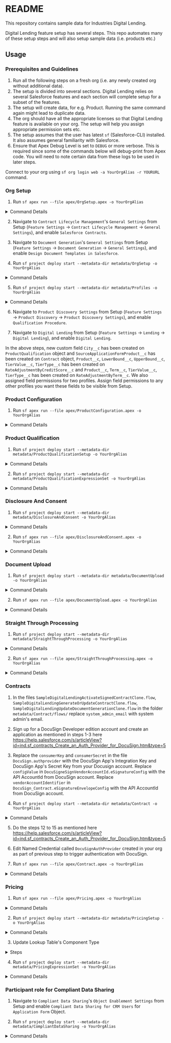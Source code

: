 # README

This repository contains sample data for Industries Digital Lending.

Digital Lending feature setup has several steps. This repo automates many of these setup steps and will also setup sample data (i.e. products etc.)

## Usage

### Prerequisites and Guidelines

1. Run all the following steps on a fresh org (i.e. any newly created org without additional data).
2. The setup is divided into several sections. Digital Lending relies on several Salesforce features and each section will complete setup for a subset of the features.
3. The setup will create data, for e.g. Product. Running the same command again might lead to duplicate data.
4. The org should have all the appropriate licenses so that Digital Lending feature is available on your org. The setup will help you assign appropriate permission sets etc.
5. The setup assumes that the user has latest `sf` (Salesforce-CLI) installed. It also assumes general familiarity with Salesforce.
6. Ensure that Apex Debug Level is set to `DEBUG` or more verbose. This is required since some of the commands below will debug-print from Apex code. You will need to note certain data from these logs to be used in later steps.

Connect to your org using `sf org login web -a YourOrgAlias -r YOURURL` command.

### Org Setup

1. Run `sf apex run --file apex/OrgSetup.apex -o YourOrgAlias`
<details>
<summary>Command Details</summary>
Creates a custom permission set SampleDigitalLendingClone. 

Assigns this and several other permission sets to the user.
</details>

2. Navigate to `Contract Lifecycle Management`'s `General Settings` from Setup (`Feature Settings` &rarr; `Contract Lifecycle Management` &rarr; `General Settings`), and enable `Salesforce Contracts`.

3. Navigate to `Document Generation`'s `General Settings` from Setup (`Feature Settings` &rarr; `Document Generation` &rarr; `General Settings`), and enable `Design Document Templates in Salesforce`.

4. Run `sf project deploy start --metadata-dir metadata/OrgSetup -o YourOrgAlias`
<details>
<summary>Command Details</summary>

Creates a custom field City on ProductQualification object.

Enables Context Definition, Salesforce Pricing and Industries KYC in the org.

Creates Sample Financial Services For Customer Community Plus Login Clone permission set

Adds picklist values for 
- Salutation field on Applicant
- Loan Purpose field on ApplicationFormProduct
- Status field on Contract
- IncomeFrequency and IncomeType fields on PartyIncome
- Type and RecurrenceInterval fields on PartyExpense
- Nationality field on PartyProfile 
</details>

5. Run `sf project deploy start --metadata-dir metadata/Profiles -o YourOrgAlias`
<details>
<summary>Command Details</summary>
Creates a custom profile called Sample Customer Community Plus Login User Clone, adds object permissions and user permissions for community user

Assigns fieldpermissions to Admin and Sample Customer Community Plus Login User Clone profiles for the new custom field City.

Updated Sharing Settings to expose objects to community users
</details>

6. Navigate to `Product Discovery Settings` from Setup (`Feature Settings` &rarr; `Product Discovery` &rarr; `Product Discovery Settings`), and enable `Qualification Procedure`.

7. Navigate to `Digital Lending` from Setup (`Feature Settings` &rarr; `Lending` &rarr; `Digital Lending`), and enable `Digital Lending`.

In the above steps, new custom field `City__c` has been created on `ProductQualification` object and `SourceApplicationFormProduct__c` has been created on `Contract` object, 
`Product__c`, `LowerBound__c`, `UpperBound__c`, `TierValue__c`, `TierType__c` has been created on `RateAdjustmentByCreditScore__c` and `Product__c`, `Term__c`, `TierValue__c`, `TierType__c` has been created on `RateAdjustmentByTerm__c`. 
We also assigned field permissions for two profiles. Assign field permissions to any other profiles you want these fields to be visible from Setup.

### Product Configuration

1. Run `sf apex run --file apex/ProductConfiguration.apex -o YourOrgAlias`
<details>
<summary>Command Details</summary>
Create a product catalog record, a product category record associate with a product record.

Create five product attributes for this sample product according to the document.

Create product list rate record and product fee record for the sample product.

You could also add product image and turn on sharing settings for community user for this sample product by following the document. 

Creates a product qualification records.
</details>

### Product Qualification

1. Run `sf project deploy start --metadata-dir metadata/ProductQualificationSetup -o YourOrgAlias`
<details>
<summary>Command Details</summary>
Creates a Decision Table for Product Qualification.
</details>

2. Run `sf project deploy start --metadata-dir metadata/ProductQualificationExpressionSet -o YourOrgAlias`
<details>
<summary>Command Details</summary>
Creates two expression sets for Product Qualification.
</details>

### Disclosure And Consent

1. Run `sf project deploy start --metadata-dir metadata/DisclosureAndConsent -o YourOrgAlias`
<details>
<summary>Command Details</summary>
Creates a Decision Matrix for Disclosure And Consent.
</details>

2. Run `sf apex run --file apex/DisclosureAndConsent.apex -o YourOrgAlias`
<details>
<summary>Command Details</summary>
Creates Application Form, Application Form Text, Data Use Purpose, and ApplicationFormDataUse record.

Adds rows to the Decision Matrix for Disclosure And Consent.
</details>

### Document Upload

1. Run `sf project deploy start --metadata-dir metadata/DocumentUpload -o YourOrgAlias`
<details>
<summary>Command Details</summary>
Creates a Decision Matrix for Document Upload.

Creates two Document Types.
</details>

2. Run `sf apex run --file apex/DocumentUpload.apex -o YourOrgAlias`
<details>
<summary>Command Details</summary>
Adds rows to the Decision Matrix for Document Upload.
</details>

### Straight Through Processing

1. Run `sf project deploy start --metadata-dir metadata/StraightThroughProcessing -o YourOrgAlias`
<details>
<summary>Command Details</summary>
Creates a Decision Matrix for Straight Through Processing.
</details>

2. Run `sf apex run --file apex/StraightThroughProcessing.apex -o YourOrgAlias`
<details>
<summary>Command Details</summary>
Adds rows to the Decision Matrix for Straight Through Processing.

Activates Decision Matrix for Straight Through Processing.
</details>

### Contracts

1. In the files `SampleDigitalLendingActivateSignedContractClone.flow`, `SampleDigitalLendingGenerateOrUpdateContractClone.flow`, `SampleDigitalLendingUpdateDocumentGenerationClone.flow` in the folder `metadata/Contract/flows/` replace `system_admin_email` with system admin's email.

2. Sign up for a DocuSign Developer edition account and create an application as mentioned in steps 1-3 here https://help.salesforce.com/s/articleView?id=ind.sf_contracts_Create_an_Auth_Provider_for_DocuSign.htm&type=5

3. Replace the `consumerKey` and `consumerSecret` in the file `DocuSign.authprovider` with the DocuSign App's Integration Key and DocuSign App's Secret Key from your Docusign account. Replace `configValue` in `DocuSigneSignVendorAccountId.eSignatureConfig` with the API AccountId from DocuSign account. Replace `vendorAccountIdentifier` in `DocuSign_Contract.eSignatureEnvelopeConfig` with the API AccountId from DocuSign account.

4. Run `sf project deploy start --metadata-dir metadata/Contract -o YourOrgAlias`
<details>
<summary>Command Details</summary>
Adds apex classes, decision matrix, document templates, flows, data raptors used for contract generation.

Sets various settings: contract types, document generation settings, object hierarchy relationship, and file upload and download security settings which are required for contract generation.

Creates Email Template, Auth Provider, Named Credential, ESignatureConfig, RemoteSiteSetting and ESignatureEnvelopeConfig for Electronic Signature.
</details>

5. Do the steps 12 to 15 as mentioned here https://help.salesforce.com/s/articleView?id=ind.sf_contracts_Create_an_Auth_Provider_for_DocuSign.htm&type=5

6. Edit Named Credential called `DocuSignAuthProvider` created in your org as part of previous step to trigger authentication with DocuSign.

7. Run `sf apex run --file apex/Contract.apex -o YourOrgAlias`
<details>
<summary>Command Details</summary>
Activates document templates.

Adds rows to the Decision Matrix for Contract Generation.

Creates Object State Transition for Electronic Signature.
</details>

### Pricing

1. Run `sf apex run --file apex/Pricing.apex -o YourOrgAlias`
<details>
<summary>Command Details</summary>
Adds records in the custom objects for Pricing.
</details>

2. Run `sf project deploy start --metadata-dir metadata/PricingSetup -o YourOrgAlias`
<details>
<summary>Command Details</summary>
Creates decision tables used for pricing.
</details>

3. Update Lookup Table's Component Type
<details>
<summary>Steps</summary>

1. Go to Setup > Pricing Recipes > NGPDefaultRecipe > Click Modify 

2. Update CreditScoreBasedAdjustment's Variable Mapping to TierValue__c for AdjustmentValue and TierType__c for AdjustmentType

3. Update ProductListRateDT's Pricing Component Type to List Price and update the Variable Mapping to List Rate for UnitPrice

4. Update TermBasedAdjustmentDT's Variable Mapping to TierValue__c for AdjustmentValue and TierType__c for AdjustmentType

5. Select CreditScoreBasedAdjustment, ProductListRateDT and TermBasedAdjustmentDT by clicking on the + button

6. Save
</details>

4. Run `sf project deploy start --metadata-dir metadata/PricingExpressionSet -o YourOrgAlias`
<details>
<summary>Command Details</summary>
Creates expression set definition used for pricing.
</details>

### Participant role for Compliant Data Sharing 

1. Navigate to `Compliant Data Sharing`'s `Object Enablement Settings` from Setup and enable `Compliant Data Sharing for CRM Users` for `Application Form` Object.

2. Run `sf project deploy start --metadata-dir metadata/CompliantDataSharing -o YourOrgAlias`
<details>
<summary>Command Details</summary>
Creates Application Form Participant Role With Read/Write access level
</details>